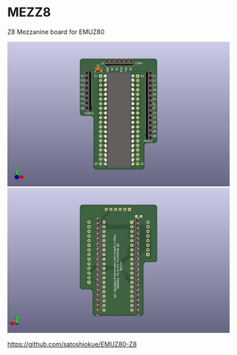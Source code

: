 # MEZZ8
Z8 Mezzanine board for EMUZ80


![MEZZ8 PCB TOP](https://github.com/satoshiokue/MEZZ8/blob/main/imgs/MEZZ8_top.jpg)
![MEZ68 PCB BOTTOM](https://github.com/satoshiokue/MEZZ8/blob/main/imgs/MEZZ8_bottom.jpg)

https://github.com/satoshiokue/EMUZ80-Z8
